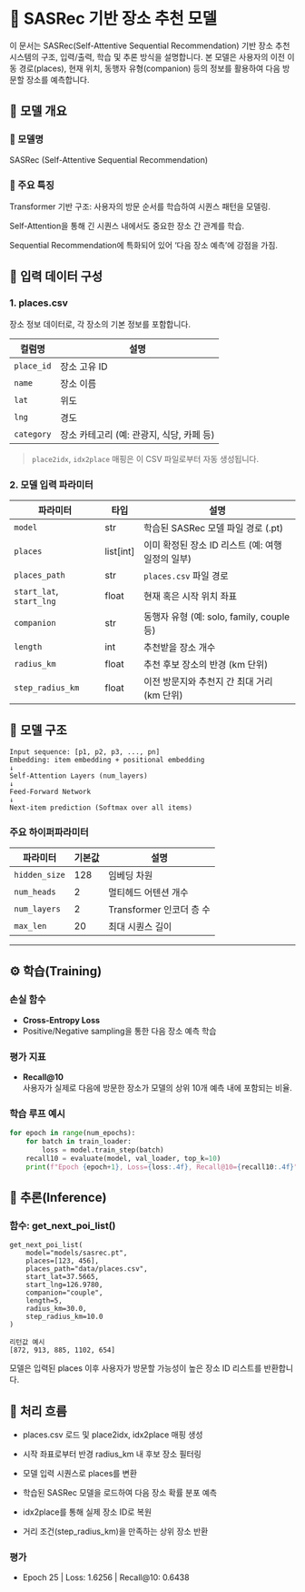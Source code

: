 # 🧭 SASRec 기반 장소 추천 모델

이 문서는 SASRec(Self-Attentive Sequential Recommendation) 기반 장소 추천 시스템의 구조, 입력/출력, 학습 및 추론 방식을 설명합니다.
본 모델은 사용자의 이전 이동 경로(places), 현재 위치, 동행자 유형(companion) 등의 정보를 활용하여 다음 방문할 장소를 예측합니다.

## 🧩 모델 개요
### 🔹 모델명

SASRec (Self-Attentive Sequential Recommendation)

### 🔹 주요 특징

Transformer 기반 구조: 사용자의 방문 순서를 학습하여 시퀀스 패턴을 모델링.

Self-Attention을 통해 긴 시퀀스 내에서도 중요한 장소 간 관계를 학습.

Sequential Recommendation에 특화되어 있어 ‘다음 장소 예측’에 강점을 가짐.

## 📘 입력 데이터 구성
### 1. places.csv

장소 정보 데이터로, 각 장소의 기본 정보를 포함합니다.

| 컬럼명 | 설명 |
|--------|------|
| `place_id` | 장소 고유 ID |
| `name` | 장소 이름 |
| `lat` | 위도 |
| `lng` | 경도 |
| `category` | 장소 카테고리 (예: 관광지, 식당, 카페 등) |

> `place2idx`, `idx2place` 매핑은 이 CSV 파일로부터 자동 생성됩니다.


### 2. 모델 입력 파라미터

| 파라미터 | 타입 | 설명 |
|-----------|-------|------|
| `model` | str | 학습된 SASRec 모델 파일 경로 (.pt) |
| `places` | list[int] | 이미 확정된 장소 ID 리스트 (예: 여행 일정의 일부) |
| `places_path` | str | `places.csv` 파일 경로 |
| `start_lat`, `start_lng` | float | 현재 혹은 시작 위치 좌표 |
| `companion` | str | 동행자 유형 (예: solo, family, couple 등) |
| `length` | int | 추천받을 장소 개수 |
| `radius_km` | float | 추천 후보 장소의 반경 (km 단위) |
| `step_radius_km` | float | 이전 방문지와 추천지 간 최대 거리 (km 단위) |

## 🧠 모델 구조

```
Input sequence: [p1, p2, p3, ..., pn]
Embedding: item embedding + positional embedding
↓
Self-Attention Layers (num_layers)
↓
Feed-Forward Network
↓
Next-item prediction (Softmax over all items)
```

### 주요 하이퍼파라미터
| 파라미터 | 기본값 | 설명 |
|-----------|---------|------|
| `hidden_size` | 128 | 임베딩 차원 |
| `num_heads` | 2 | 멀티헤드 어텐션 개수 |
| `num_layers` | 2 | Transformer 인코더 층 수 |
| `max_len` | 20 | 최대 시퀀스 길이 |
---


## ⚙️ 학습(Training)

### 손실 함수
- **Cross-Entropy Loss**
- Positive/Negative sampling을 통한 다음 장소 예측 학습

### 평가 지표
- **Recall@10**  
  사용자가 실제로 다음에 방문한 장소가 모델의 상위 10개 예측 내에 포함되는 비율.

### 학습 루프 예시
```python
for epoch in range(num_epochs):
    for batch in train_loader:
        loss = model.train_step(batch)
    recall10 = evaluate(model, val_loader, top_k=10)
    print(f"Epoch {epoch+1}, Loss={loss:.4f}, Recall@10={recall10:.4f}")
```
## 🚀 추론(Inference)
### 함수: get_next_poi_list()
```
get_next_poi_list(
    model="models/sasrec.pt",
    places=[123, 456],
    places_path="data/places.csv",
    start_lat=37.5665,
    start_lng=126.9780,
    companion="couple",
    length=5,
    radius_km=30.0,
    step_radius_km=10.0
)

리턴값 예시
[872, 913, 885, 1102, 654]
```


모델은 입력된 places 이후 사용자가 방문할 가능성이 높은 장소 ID 리스트를 반환합니다.

## 🧾 처리 흐름

- places.csv 로드 및 place2idx, idx2place 매핑 생성

- 시작 좌표로부터 반경 radius_km 내 후보 장소 필터링

- 모델 입력 시퀀스로 places를 변환

- 학습된 SASRec 모델을 로드하여 다음 장소 확률 분포 예측

- idx2place를 통해 실제 장소 ID로 복원

- 거리 조건(step_radius_km)을 만족하는 상위 장소 반환


### 평가
- Epoch 25 | Loss: 1.6256 | Recall@10: 0.6438